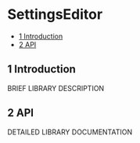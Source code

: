 # SettingsEditor

- [1 Introduction](#1-introduction)
- [2 API](#2-api)

## 1 Introduction

BRIEF LIBRARY DESCRIPTION

## 2 API

DETAILED LIBRARY DOCUMENTATION
